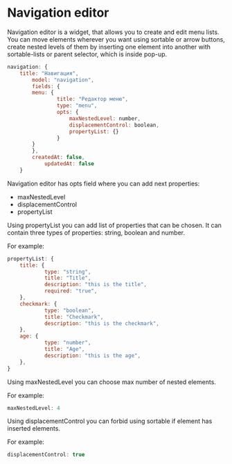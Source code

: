 # Navigation editor

Navigation editor is a widget, that allows you to create and edit menu lists.
You can move elements wherever you want using sortable or arrow buttons,
create nested levels of them by inserting one element into another with
sortable-lists or parent selector, which is inside pop-up.

```javascript
navigation: {
    title: "Навигация",
        model: "navigation",
        fields: {
        menu: {
                title: "Редактор меню", 
                type: "menu",
                opts: {
                    maxNestedLevel: number,
                    displacementControl: boolean,
                    propertyList: {}
                }
        }
        },
        createdAt: false,
            updatedAt: false
    }
```

Navigation editor has opts field where you can add next properties:
+ maxNestedLevel
+ displacementControl
+ propertyList

Using propertyList you can add list of properties that can be chosen.
It can contain three types of properties: string, boolean and number.

For example:
```javascript
propertyList: {
    title: {
            type: "string", 
            title: "Title",
            description: "this is the title",
            required: "true",
    },
    checkmark: {
            type: "boolean",
            title: "Checkmark",
            description: "this is the checkmark",
    },
    age: {
            type: "number",
            title: "Age",
            description: "this is the age",
    },
}
```

Using maxNestedLevel you can choose max number of nested elements.

For example:
```javascript
maxNestedLevel: 4
```

Using displacementControl you can forbid using sortable 
if element has inserted elements.

For example:
```javascript
displacementControl: true
```


